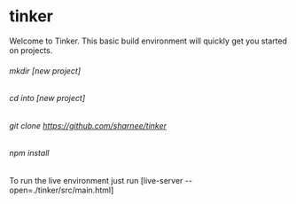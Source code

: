 # tinker

Welcome to Tinker. This basic build environment will quickly get you started on projects. 

######	mkdir [new project]
######	cd into [new project]
######	git clone https://github.com/sharnee/tinker
######	npm install


To run the live environment just run [live-server --open=./tinker/src/main.html]

